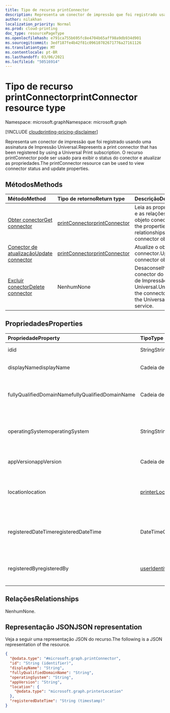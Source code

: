 ```yaml
---
title: Tipo de recurso printConnector
description: Representa um conector de impressão que foi registrado usando uma assinatura de Impressão Universal. O recurso printConnector pode ser usado para exibir o status do conector e atualizar as propriedades.
author: nilakhan
localization_priority: Normal
ms.prod: cloud-printing
doc_type: resourcePageType
ms.openlocfilehash: e791ca755b695fc8e4704b65aff98a9db934d901
ms.sourcegitcommit: 3edf187fe4b42f81c09610782671776a27161126
ms.translationtype: MT
ms.contentlocale: pt-BR
ms.lasthandoff: 03/06/2021
ms.locfileid: "50516914"
---
```

# <a name="printconnector-resource-type"></a><span data-ttu-id="efccb-104">Tipo de recurso printConnector</span><span class="sxs-lookup"><span data-stu-id="efccb-104">printConnector resource type</span></span>

<span data-ttu-id="efccb-105">Namespace: microsoft.graph</span><span class="sxs-lookup"><span data-stu-id="efccb-105">Namespace: microsoft.graph</span></span>

[!INCLUDE [cloudprinting-pricing-disclaimer](../../includes/cloudprinting-pricing-disclaimer.md)]

<span data-ttu-id="efccb-106">Representa um conector de impressão que foi registrado usando uma assinatura de Impressão Universal.</span><span class="sxs-lookup"><span data-stu-id="efccb-106">Represents a print connector that has been registered by using a Universal Print subscription.</span></span> <span data-ttu-id="efccb-107">O recurso printConnector pode ser usado para exibir o status do conector e atualizar as propriedades.</span><span class="sxs-lookup"><span data-stu-id="efccb-107">The printConnector resource can be used to view connector status and update properties.</span></span>

## <a name="methods"></a><span data-ttu-id="efccb-108">Métodos</span><span class="sxs-lookup"><span data-stu-id="efccb-108">Methods</span></span>
|<span data-ttu-id="efccb-109">Método</span><span class="sxs-lookup"><span data-stu-id="efccb-109">Method</span></span>|<span data-ttu-id="efccb-110">Tipo de retorno</span><span class="sxs-lookup"><span data-stu-id="efccb-110">Return type</span></span>|<span data-ttu-id="efccb-111">Descrição</span><span class="sxs-lookup"><span data-stu-id="efccb-111">Description</span></span>|
|:---|:---|:---|
| [<span data-ttu-id="efccb-112">Obter conector</span><span class="sxs-lookup"><span data-stu-id="efccb-112">Get connector</span></span>](../api/printconnector-get.md) | [<span data-ttu-id="efccb-113">printConnector</span><span class="sxs-lookup"><span data-stu-id="efccb-113">printConnector</span></span>](printconnector.md) | <span data-ttu-id="efccb-114">Leia as propriedades e as relações do objeto conector.</span><span class="sxs-lookup"><span data-stu-id="efccb-114">Read the properties and relationships of the connector object.</span></span> |
| [<span data-ttu-id="efccb-115">Conector de atualização</span><span class="sxs-lookup"><span data-stu-id="efccb-115">Update connector</span></span>](../api/printconnector-update.md) | [<span data-ttu-id="efccb-116">printConnector</span><span class="sxs-lookup"><span data-stu-id="efccb-116">printConnector</span></span>](printconnector.md) | <span data-ttu-id="efccb-117">Atualize o objeto connector.</span><span class="sxs-lookup"><span data-stu-id="efccb-117">Update the connector object.</span></span> |
| [<span data-ttu-id="efccb-118">Excluir conector</span><span class="sxs-lookup"><span data-stu-id="efccb-118">Delete connector</span></span>](../api/printconnector-delete.md) | <span data-ttu-id="efccb-119">Nenhum</span><span class="sxs-lookup"><span data-stu-id="efccb-119">None</span></span> | <span data-ttu-id="efccb-120">Desaconselhe o conector do serviço de Impressão Universal.</span><span class="sxs-lookup"><span data-stu-id="efccb-120">Unregister the connector from the Universal Print service.</span></span> |

## <a name="properties"></a><span data-ttu-id="efccb-121">Propriedades</span><span class="sxs-lookup"><span data-stu-id="efccb-121">Properties</span></span>
|<span data-ttu-id="efccb-122">Propriedade</span><span class="sxs-lookup"><span data-stu-id="efccb-122">Property</span></span>|<span data-ttu-id="efccb-123">Tipo</span><span class="sxs-lookup"><span data-stu-id="efccb-123">Type</span></span>|<span data-ttu-id="efccb-124">Descrição</span><span class="sxs-lookup"><span data-stu-id="efccb-124">Description</span></span>|
|:---|:---|:---|
|<span data-ttu-id="efccb-125">id</span><span class="sxs-lookup"><span data-stu-id="efccb-125">id</span></span>|<span data-ttu-id="efccb-126">String</span><span class="sxs-lookup"><span data-stu-id="efccb-126">String</span></span>| <span data-ttu-id="efccb-127">Somente leitura.</span><span class="sxs-lookup"><span data-stu-id="efccb-127">Read-only.</span></span>|
|<span data-ttu-id="efccb-128">displayName</span><span class="sxs-lookup"><span data-stu-id="efccb-128">displayName</span></span>|<span data-ttu-id="efccb-129">Cadeia de caracteres</span><span class="sxs-lookup"><span data-stu-id="efccb-129">String</span></span>|<span data-ttu-id="efccb-130">O nome do conector.</span><span class="sxs-lookup"><span data-stu-id="efccb-130">The name of the connector.</span></span>|
|<span data-ttu-id="efccb-131">fullyQualifiedDomainName</span><span class="sxs-lookup"><span data-stu-id="efccb-131">fullyQualifiedDomainName</span></span>|<span data-ttu-id="efccb-132">Cadeia de caracteres</span><span class="sxs-lookup"><span data-stu-id="efccb-132">String</span></span>|<span data-ttu-id="efccb-133">O nome de host do computador do conector.</span><span class="sxs-lookup"><span data-stu-id="efccb-133">The connector machine's hostname.</span></span>|
|<span data-ttu-id="efccb-134">operatingSystem</span><span class="sxs-lookup"><span data-stu-id="efccb-134">operatingSystem</span></span>|<span data-ttu-id="efccb-135">String</span><span class="sxs-lookup"><span data-stu-id="efccb-135">String</span></span>|<span data-ttu-id="efccb-136">A versão do sistema operacional do conector.</span><span class="sxs-lookup"><span data-stu-id="efccb-136">The connector machine's operating system version.</span></span>|
|<span data-ttu-id="efccb-137">appVersion</span><span class="sxs-lookup"><span data-stu-id="efccb-137">appVersion</span></span>|<span data-ttu-id="efccb-138">Cadeia de caracteres</span><span class="sxs-lookup"><span data-stu-id="efccb-138">String</span></span>|<span data-ttu-id="efccb-139">A versão do conector.</span><span class="sxs-lookup"><span data-stu-id="efccb-139">The connector's version.</span></span>|
|<span data-ttu-id="efccb-140">location</span><span class="sxs-lookup"><span data-stu-id="efccb-140">location</span></span>|[<span data-ttu-id="efccb-141">printerLocation</span><span class="sxs-lookup"><span data-stu-id="efccb-141">printerLocation</span></span>](printerlocation.md)|<span data-ttu-id="efccb-142">O local físico e/ou organizacional do conector.</span><span class="sxs-lookup"><span data-stu-id="efccb-142">The physical and/or organizational location of the connector.</span></span>|
|<span data-ttu-id="efccb-143">registeredDateTime</span><span class="sxs-lookup"><span data-stu-id="efccb-143">registeredDateTime</span></span>|<span data-ttu-id="efccb-144">DateTimeOffset</span><span class="sxs-lookup"><span data-stu-id="efccb-144">DateTimeOffset</span></span>|<span data-ttu-id="efccb-145">DateTimeOffset quando o conector foi registrado.</span><span class="sxs-lookup"><span data-stu-id="efccb-145">The DateTimeOffset when the connector was registered.</span></span>|
|<span data-ttu-id="efccb-146">registeredBy</span><span class="sxs-lookup"><span data-stu-id="efccb-146">registeredBy</span></span>|[<span data-ttu-id="efccb-147">userIdentity</span><span class="sxs-lookup"><span data-stu-id="efccb-147">userIdentity</span></span>](useridentity.md)|<span data-ttu-id="efccb-148">O usuário que registrou o conector.</span><span class="sxs-lookup"><span data-stu-id="efccb-148">The user who registered the connector.</span></span>|

## <a name="relationships"></a><span data-ttu-id="efccb-149">Relações</span><span class="sxs-lookup"><span data-stu-id="efccb-149">Relationships</span></span>
<span data-ttu-id="efccb-150">Nenhum</span><span class="sxs-lookup"><span data-stu-id="efccb-150">None.</span></span>

## <a name="json-representation"></a><span data-ttu-id="efccb-151">Representação JSON</span><span class="sxs-lookup"><span data-stu-id="efccb-151">JSON representation</span></span>
<span data-ttu-id="efccb-152">Veja a seguir uma representação JSON do recurso.</span><span class="sxs-lookup"><span data-stu-id="efccb-152">The following is a JSON representation of the resource.</span></span>
<!-- {
  "blockType": "resource",
  "keyProperty": "id",
  "@odata.type": "microsoft.graph.printConnector",
  "openType": false
}
-->
``` json
{
  "@odata.type": "#microsoft.graph.printConnector",
  "id": "String (identifier)",
  "displayName": "String",
  "fullyQualifiedDomainName": "String",
  "operatingSystem": "String",
  "appVersion": "String",
  "location": {
    "@odata.type": "microsoft.graph.printerLocation"
  },
  "registeredDateTime": "String (timestamp)"
}
```